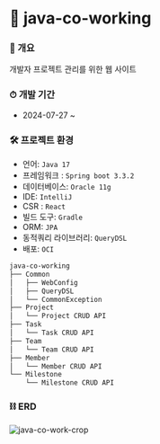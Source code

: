 # 🌿 java-co-working

### **🐶 개요**
개발자 프로젝트 관리를 위한 웹 사이트

### ⏱ **개발 기간**
- 2024-07-27 ~

### 🛠 **프로젝트 환경**
- 언어: `Java 17`
- 프레임워크 : `Spring boot 3.3.2`
- 데이터베이스: `Oracle 11g`
- IDE: `IntelliJ`
- CSR : `React`
- 빌드 도구: `Gradle`
- ORM: `JPA`
- 동적쿼리 라이브러리: `QueryDSL`
- 배포: `OCI`

```bash
java-co-working
├── Common
│   ├── WebConfig
│   ├── QueryDSL
│   └── CommonException
├── Project
│   └── Project CRUD API
├── Task
│   └── Task CRUD API
├── Team
│   └── Team CRUD API
├── Member
│   └── Member CRUD API
└── Milestone
    └── Milestone CRUD API
``` 

### ⛓ **ERD**
![java-co-work-crop](https://github.com/user-attachments/assets/c43d7ee1-87f1-4cfa-8851-dac95b5570c9)
